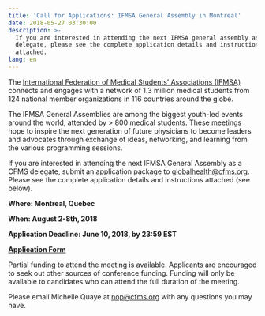 ```yaml
---
title: 'Call for Applications: IFMSA General Assembly in Montreal'
date: 2018-05-27 03:30:00
description: >-
  If you are interested in attending the next IFMSA general assembly as a CFMS
  delegate, please see the complete application details and instructions
  attached.
lang: en
---
```


The [International Federation of Medical Students’ Associations (IFMSA)](https://ifmsa.org/) connects and engages with a network of 1.3 million medical students from 124 national member organizations in 116 countries around the globe.

The IFMSA General Assemblies are among the biggest youth-led events around the world, attended by &gt; 800 medical students. These meetings hope to inspire the next generation of future physicians to become leaders and advocates through exchange of ideas, networking, and learning from the various programming sessions.

If you are interested in attending the next IFMSA General Assembly as a CFMS delegate, submit an application package to g[lobalhealth@cfms.org](mailto:globalhealth@cfms.org). Please see the complete application details and instructions attached (see below).

**Where: Montreal, Quebec**

**When: August 2-8th, 2018**

**Application Deadline: June 10, 2018, by 23:59 EST**

[**Application Form**](https://goo.gl/forms/J3y7ZwSE2NJ3GiQm2)

Partial funding to attend the meeting is available. Applicants are encouraged to seek out other sources of conference funding. Funding will only be available to candidates who can attend the full duration of the meeting.

Please email Michelle Quaye at [nop@cfms.org](mailto:nop@cfms.org) with any questions you may have.